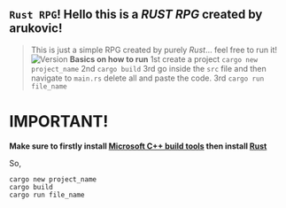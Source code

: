 ## `Rust RPG`! Hello this is a *RUST RPG* created by arukovic! 

> This is just a simple RPG created by purely *Rust*... feel free to run it!
![Version](https://img.shields.io/badge/version-1.0.0-blue.svg?cacheSeconds=2592000)
**Basics on how to run**
> 1st create a project `cargo new project_name`
> 2nd `cargo build`
> 3rd go inside the `src` file and then navigate to `main.rs` delete all and paste the code.
> 3rd `cargo run file_name`

# IMPORTANT!
**Make sure to firstly install [Microsoft C++ build tools](https://docs.microsoft.com/en-us/windows/dev-environment/rust/setup) then install [Rust](https://www.rust-lang.org/tools/install)**  

So,
```
cargo new project_name
cargo build
cargo run file_name
```
